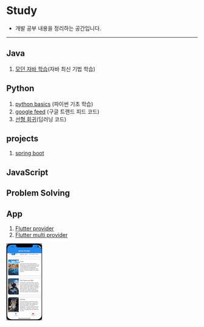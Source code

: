 # Study
* 개발 공부 내용을 정리하는 공간입니다.

* * *
## Java
1. [모던 자바 학습](https://github.com/jyshine/study/tree/main/modern_java/src)(자바 최신 기법 학습)
 
## Python
1. [python basics](https://github.com/jyshine/study/blob/main/python/Python_Basic.ipynb) (파이썬 기초 학습)
2. [google feed](https://github.com/jyshine/study/blob/main/python/google_feed.ipynb) (구글 트랜드 피드 코드)  
3. [선형 회귀](https://github.com/jyshine/study/blob/main/python/linear_regression.ipynb)(딥러닝 코드)

## projects
1. [spring boot](https://github.com/jyshine/study/tree/main/projects)

## JavaScript


## Problem Solving


## App 
1. [Flutter provider](https://github.com/jyshine/study/tree/main/flutter/flutter_study/flutter_provider)
2. [Flutter multi provider](https://github.com/jyshine/study/tree/main/flutter/flutter_study/flutter_provider_multi)

![Flutter multi provider](https://github.com/jyshine/study/blob/main/flutter/flutter_study/flutter_provider_multi/test/movie_provider.gif)

